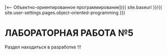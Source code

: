 [⟵ Объектно-ориентированное программирование]({{ site.baseurl }}/{{ site.user-settings.pages.object-oriented-programming }})

# ЛАБОРАТОРНАЯ РАБОТА №5

Раздел находиться в разработке !!!
